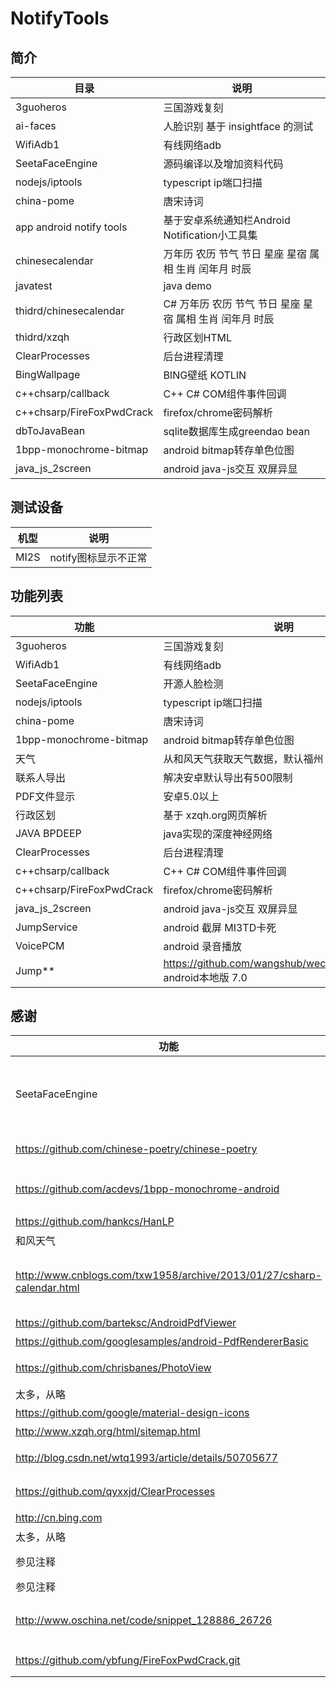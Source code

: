 # NotifyTools

## 简介


| 目录    |    说明  |
| ------------- |  -------------------- |
| 3guoheros | 三国游戏复刻 |
| ai-faces | 人脸识别 基于 insightface 的测试 |
| WifiAdb1 | 有线网络adb |
|SeetaFaceEngine|源码编译以及增加资料代码|
|nodejs/iptools|typescript ip端口扫描|
|china-pome|唐宋诗词 |
|app android notify tools  |基于安卓系统通知栏Android Notification小工具集 |
|chinesecalendar |万年历 农历 节气 节日 星座 星宿 属相 生肖 闰年月 时辰 |
|javatest |java demo|
|thidrd/chinesecalendar  |C# 万年历 农历 节气 节日 星座 星宿 属相 生肖 闰年月 时辰 |
|thidrd/xzqh |行政区划HTML |
|ClearProcesses|后台进程清理|
|BingWallpage|BING壁纸 KOTLIN|
|c++chsarp/callback|C++ C# COM组件事件回调|
|c++chsarp/FireFoxPwdCrack|firefox/chrome密码解析|
|dbToJavaBean|sqlite数据库生成greendao bean|
|1bpp-monochrome-bitmap|android bitmap转存单色位图 |
|java_js_2screen|android java-js交互 双屏异显|

## 测试设备

| 机型    |    说明  |
| ------ |  -------------------- |
|MI2S   |notify图标显示不正常 |

## 功能列表

| 功能    |    说明  |
| ------------- |  -------------------- |
| 3guoheros | 三国游戏复刻 |
| WifiAdb1 | 有线网络adb |
|SeetaFaceEngine|开源人脸检测|
|nodejs/iptools|typescript ip端口扫描|
|china-pome|唐宋诗词|
|1bpp-monochrome-bitmap|android bitmap转存单色位图 |
|天气     |从和风天气获取天气数据，默认福州 |
|联系人导出    |解决安卓默认导出有500限制|
|PDF文件显示    |安卓5.0以上|
|行政区划   |基于 xzqh.org网页解析|
|JAVA BPDEEP  |java实现的深度神经网络|
|ClearProcesses|后台进程清理|
|c++chsarp/callback|C++ C# COM组件事件回调|
|c++chsarp/FireFoxPwdCrack|firefox/chrome密码解析|
|java_js_2screen|android java-js交互 双屏异显|
|JumpService|android 截屏 MI3TD卡死|
|VoicePCM|android 录音播放|
|Jump**|https://github.com/wangshub/wechat_jump_game/ android本地版 7.0|

## 感谢

| 功能    |    说明  |
| ------------- | -------------------- |
|SeetaFaceEngine|SeetaFace 源码、sunjunlishi BLAS、邬小阳 封装|
|https://github.com/chinese-poetry/chinese-poetry |最全中华古诗词数据库 |
|https://github.com/acdevs/1bpp-monochrome-android |android bitmap转存单色位图|
|https://github.com/hankcs/HanLP |自然语言处理|
|和风天气     |天气数据提供 |
|http://www.cnblogs.com/txw1958/archive/2013/01/27/csharp-calendar.html|C# 万年历 农历 节气 节日 星座 星宿 属相 生肖 闰年月 时辰|
|https://github.com/barteksc/AndroidPdfViewer |PDF显示 |
|https://github.com/googlesamples/android-PdfRendererBasic | 5.0 PDF显示 |
|https://github.com/chrisbanes/PhotoView| 图片缩放移动等 |
|太多，从略 |toolbar |
|https://github.com/google/material-design-icons |图标 |
|http://www.xzqh.org/html/sitemap.html|行政区划网|
|http://blog.csdn.net/wtq1993/article/details/50705677|java实现的深度神经网络|
|https://github.com/qyxxjd/ClearProcesses|无障碍清理进程|
|http://cn.bing.com|BING壁纸|
|太多，从略 |KOTLIN |
|参见注释 |C++ C# COM组件 |
|参见注释 |iptools |
|http://www.oschina.net/code/snippet_128886_26726 |数据库生成javabean小工具（java） |
|https://github.com/ybfung/FireFoxPwdCrack.git|firefox/chrome密码解析|